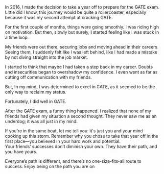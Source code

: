 In 2016, I made the decision to take a year off to prepare for the GATE exam. Little did I know, this journey would be quite a rollercoaster, especially because it was my second attempt at cracking GATE.  
  
For the first couple of months, things were going smoothly. I was riding high on motivation. But then, slowly but surely, I started feeling like I was stuck in a time loop.  
  
My friends were out there, securing jobs and moving ahead in their careers. Seeing them, I suddenly felt like I was left behind, like I had made a mistake by not diving straight into the job market.  
  
I started to think that maybe I had taken a step back in my career. Doubts and insecurities began to overshadow my confidence. I even went as far as cutting off communication with my friends.  
  
But, In my mind, I was determined to excel in GATE, as it seemed to be the only way to reclaim my status.  
  
Fortunately, I did well in GATE.  
  
After the GATE exam, a funny thing happened. I realized that none of my friends had given my situation a second thought. They never saw me as an underdog; it was all just in my mind.  
  
If you're in the same boat, let me tell you: it's just you and your mind cooking up this storm. Remember why you chose to take that year off in the first place—you believed in your hard work and potential.  
Your friends’ successes don’t diminish your own. They have their path, and you have yours.  
  
Everyone’s path is different, and there’s no one-size-fits-all route to success. Enjoy being on the path you are on